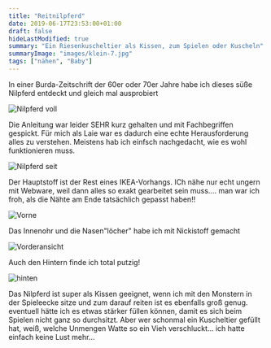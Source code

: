 ```yaml
---
title: "Reitnilpferd"
date: 2019-06-17T23:53:00+01:00
draft: false
hideLastModified: true
summary: "Ein Riesenkuscheltier als Kissen, zum Spielen oder Kuscheln"
summaryImage: "images/klein-7.jpg"
tags: ["nähen", "Baby"]
---
```


In einer Burda-Zeitschrift der 60er oder 70er Jahre habe ich dieses süße Nilpferd entdeckt und gleich mal ausprobiert

![Nilpferd voll](images/klein-1.jpg)

Die Anleitung war leider SEHR kurz gehalten und mit Fachbegriffen gespickt. Für mich als Laie war es dadurch eine echte Herausforderung alles zu verstehen. Meistens hab ich einfsch nachgedacht, wie es wohl funktionieren muss.

![Nilpferd seit](images/klein-0.jpg)

Der Hauptstoff ist der Rest eines IKEA-Vorhangs. ICh nähe nur echt ungern mit Webware, weil dann alles so exakt gearbeitet sein muss.... man war ich froh, als die Nähte am Ende tatsächlich gepasst haben!!

![Vorne](images/klein-2.jpg)

Das Innenohr und die Nasen"löcher" habe ich mit Nickistoff gemacht

![Vorderansicht](images/klein-3.jpg)

Auch den Hintern finde ich total putzig!

![hinten](images/klein-5.jpg)

Das Nilpferd ist super als Kissen geeignet, wenn ich mit den Monstern in der Spieleecke sitze und zum darauf reiten ist es ebenfalls groß genug. eventuell hätte ich es etwas stärker füllen können, damit es sich beim Spielen nicht ganz so durchsitzt. Aber wer schonmal ein Kuscheltier gefüllt hat, weiß, welche Unmengen Watte so ein Vieh verschluckt... ich hatte einfach keine Lust mehr...
